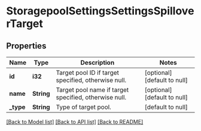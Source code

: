 # StoragepoolSettingsSettingsSpilloverTarget

## Properties
Name | Type | Description | Notes
------------ | ------------- | ------------- | -------------
**id** | **i32** | Target pool ID if target specified, otherwise null. | [optional] [default to null]
**name** | **String** | Target pool name if target specified, otherwise null. | [optional] [default to null]
**_type** | **String** | Type of target pool. | [default to null]

[[Back to Model list]](../README.md#documentation-for-models) [[Back to API list]](../README.md#documentation-for-api-endpoints) [[Back to README]](../README.md)


